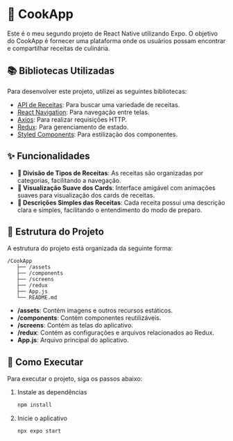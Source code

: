 # 🍲 CookApp

Este é o meu segundo projeto de React Native utilizando Expo. O objetivo do CookApp é fornecer uma plataforma onde os usuários possam encontrar e compartilhar receitas de culinária.

## 📚 Bibliotecas Utilizadas

Para desenvolver este projeto, utilizei as seguintes bibliotecas:

- [API de Receitas](https://api-receitas-pi.vercel.app/receitas/todas): Para buscar uma variedade de receitas.
- [React Navigation](https://reactnavigation.org/): Para navegação entre telas.
- [Axios](https://axios-http.com/): Para realizar requisições HTTP.
- [Redux](https://redux.js.org/): Para gerenciamento de estado.
- [Styled Components](https://styled-components.com/): Para estilização dos componentes.

## ✨ Funcionalidades

- **📂 Divisão de Tipos de Receitas**: As receitas são organizadas por categorias, facilitando a navegação.
- **🌟 Visualização Suave dos Cards**: Interface amigável com animações suaves para visualização dos cards de receitas.
- **📝 Descrições Simples das Receitas**: Cada receita possui uma descrição clara e simples, facilitando o entendimento do modo de preparo.

## 📂 Estrutura do Projeto

A estrutura do projeto está organizada da seguinte forma:

```
/CookApp
   ├── /assets
   ├── /components
   ├── /screens
   ├── /redux
   ├── App.js
   └── README.md
```

- **/assets**: Contém imagens e outros recursos estáticos.
- **/components**: Contém componentes reutilizáveis.
- **/screens**: Contém as telas do aplicativo.
- **/redux**: Contém as configurações e arquivos relacionados ao Redux.
- **App.js**: Arquivo principal do aplicativo.

## 🚀 Como Executar

Para executar o projeto, siga os passos abaixo:

1. Instale as dependências

    ```bash
    npm install
    ```

2. Inicie o aplicativo

    ```bash
    npx expo start
    ```